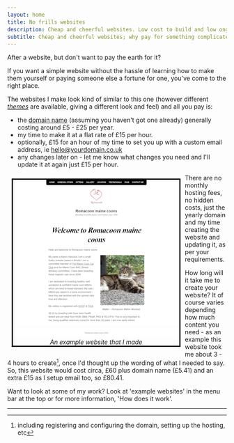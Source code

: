```yaml
---
layout: home
title: No frills websites
description: Cheap and cheerful websites. Low cost to build and low ongoing costs.
subtitle: Cheap and cheerful websites; why pay for something complicated if you don't need it.
---
```

After a website, but don't want to pay the earth for it?

If you want a simple website without the hassle of learning how to make them yourself or paying someone else a fortune for one, you've come to the right place.

The websites I make look kind of similar to this one (however different *[themes](/themes/)* are available, giving a different look and feel) and all you pay is:

- the [domain name](/domainname/) (assuming you haven't got one already) generally costing around £5 - £25 per year.
- my time to make it at a flat rate of £15 per hour.
- optionally, £15 for an hour of my time to set you up with a custom email address, ie hello@yourdomain.co.uk
- any changes later on - let me know what changes you need and I'll update it at again just £15 per hour.

<div style="float: left; text-align:center; border-style: solid; margin:10px">
    <a href="https://www.romacoon.com" target="_black"><img src="assets/img/romacoon20pc.png" alt="An example website of mine"/></a>
    <br/>
    <em>An example website that I made</em>
</div>

There are no monthly hosting fees, no hidden costs, just the yearly domain and my time creating the website and updating it, as per your requirements.

How long will it take me to create your website? It of course varies depending how much content you need - as an example this website took me about 3 - 4 hours to create[^1], once I'd thought up the wording of what I needed to say. So, this website would cost circa, £60 plus domain name (£5.41) and an extra £15 as I setup email too, so £80.41.

Want to look at some of my work? Look at 'example websites' in the menu bar at the top or for more information, 'How does it work'.

---

[^1]: including registering and configuring the domain, setting up the hosting, etc